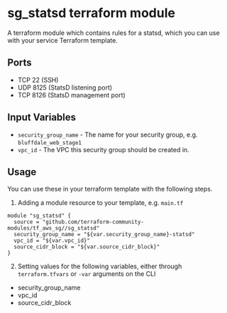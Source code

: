 sg_statsd terraform module
=======================

A terraform module which contains rules for a statsd, which
you can use with your service Terraform template.

Ports
-----
- TCP 22 (SSH)
- UDP 8125 (StatsD listening port)
- TCP 8126 (StatsD management port)

Input Variables
---------------

- `security_group_name` - The name for your security group, e.g. `bluffdale_web_stage1`
- `vpc_id` - The VPC this security group should be created in.

Usage
-----

You can use these in your terraform template with the following steps.

1. Adding a module resource to your template, e.g. `main.tf`

```
module "sg_statsd" {
  source = "github.com/terraform-community-modules/tf_aws_sg//sg_statsd"
  security_group_name = "${var.security_group_name}-statsd"
  vpc_id = "${var.vpc_id}"
  source_cidr_block = "${var.source_cidr_block}"
}
```

2. Setting values for the following variables, either through `terraform.tfvars` or `-var` arguments on the CLI

- security_group_name
- vpc_id
- source_cidr_block

